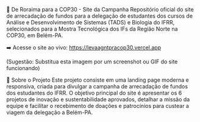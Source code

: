 🚀 De Roraima para a COP30 - Site da Campanha
Repositório oficial do site de arrecadação de fundos para a delegação de estudantes dos cursos de Análise e Desenvolvimento de Sistemas (TADS) e Biologia do IFRR, selecionados para a Mostra Tecnológica dos IFs da Região Norte na COP30, em Belém-PA.

➡️ Acesse o site ao vivo: https://levaagntpracop30.vercel.app

(Sugestão: Substitua esta imagem por um screenshot ou GIF do site funcionando)

🎯 Sobre o Projeto
Este projeto consiste em uma landing page moderna e responsiva, criada para divulgar a campanha de arrecadação de fundos dos estudantes do IFRR. O objetivo principal do site é apresentar os 6 projetos de inovação e sustentabilidade aprovados, detalhar a missão da equipe e facilitar o recebimento de doações e patrocínios para custear a viagem da delegação a Belém-PA.
